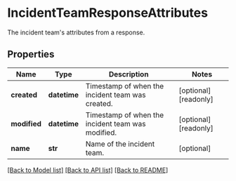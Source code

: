 # IncidentTeamResponseAttributes

The incident team's attributes from a response.

## Properties

| Name         | Type         | Description                                       | Notes                 |
| ------------ | ------------ | ------------------------------------------------- | --------------------- |
| **created**  | **datetime** | Timestamp of when the incident team was created.  | [optional] [readonly] |
| **modified** | **datetime** | Timestamp of when the incident team was modified. | [optional] [readonly] |
| **name**     | **str**      | Name of the incident team.                        | [optional]            |

[[Back to Model list]](README.md#documentation-for-models) [[Back to API list]](README.md#documentation-for-api-endpoints) [[Back to README]](README.md)

